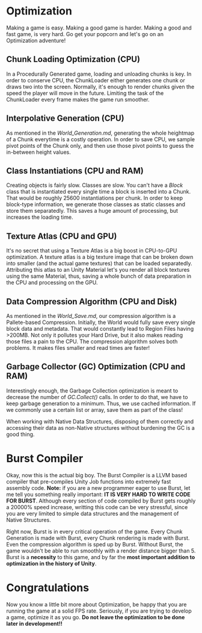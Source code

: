 # Optimization

Making a game is easy. Making a good game is harder. Making a good and fast game, is very hard. Go get your popcorn and let's go on an Optimization adventure!

## Chunk Loading Optimization (CPU)

In a Procedurally Generated game, loading and unloading chunks is key. In order to conserve CPU, the ChunkLoader either generates one chunk or draws two into the screen. Normally, it's enough to render chunks given the speed the player will move in the future. Limiting the task of the ChunkLoader every frame makes the game run smoother.

## Interpolative Generation (CPU)

As mentioned in the *World_Generation.md*, generating the whole heightmap of a Chunk everytime is a costly operation. In order to save CPU, we sample pivot points of the Chunk only, and then use those pivot points to guess the in-between height values.

## Class Instantiations (CPU and RAM)

Creating objects is fairly slow. Classes are slow. You can't have a *Block* class that is instantiated every single time a block is inserted into a Chunk. That would be roughly 25600 instantiations per chunk. In order to keep block-type information, we generate those classes as static classes and store them separatedly.
This saves a huge amount of processing, but increases the loading time.

## Texture Atlas (CPU and GPU)

It's no secret that using a Texture Atlas is a big boost in CPU-to-GPU optimization. A texture atlas is a big texture image that can be broken down into smaller (and the actual game textures) that can be loaded separatedly. Attributing this atlas to an Unity Material let's you render all block textures using the same Material, thus, saving a whole bunch of data preparation in the CPU and processing on the GPU.

## Data Compression Algorithm (CPU and Disk)

As mentioned in the *World_Save.md*, our compression algorithm is a Pallete-based Compression. Initially, the World would fully save every single block data and metadata. That would constantly lead to Region Files having >200MB. Not only it pollutes your Hard Drive, but it also makes reading those files a pain to the CPU. The compression algorithm solves both problems. It makes files smaller and read times are faster!

## Garbage Collector (GC) Optimization (CPU and RAM)

Interestingly enough, the Garbage Collection optimization is meant to decrease the number of *GC.Collect()* calls. In order to do that, we have to keep garbage generation to a minimum. Thus, we use cached information. If we commonly use a certain list or array, save them as part of the class!

When working with Native Data Structures, disposing of them correctly and accessing their data as non-Native structures without burdening the GC is a good thing.

# Burst Compiler

Okay, now this is the actual big boy. 
The Burst Compiler is a LLVM based compiler that pre-compiles Unity Job functions into extremely fast assembly code.
 **Note:** if you are a new programmer eager to use Burst, let me tell you something really important: **IT IS VERY HARD TO WRITE CODE FOR BURST**. Although every section of code compiled by Burst gets roughly a 20000% speed increase, writting this code can be very stressful, since you are very limited to simple data structures and the management of Native Structures.

Right now, Burst is in every critical operation of the game. Every Chunk Generation is made with Burst, every Chunk rendering is made with Burst. Even the compression algorithm is sped up by Burst. Without Burst, the game wouldn't be able to run smoothly with a render distance bigger than 5. Burst is a **necessity** to this game, and by far the **most important addition to optimization in the history of Unity**.


# Congratulations

Now you know a little bit more about Optimization, be happy that you are running the game at a solid FPS rate. Seriously, if you are trying to develop a game, optimize it as you go. **Do not leave the optimization to be done later in development!!**